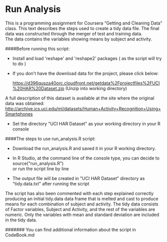 Run Analysis
============

This is a programming assignment for Coursera “Getting and Cleaning Data” class.
This text describes the steps used to create a tidy data file. 
The final data was constructed through the merger of test and training data.  
The data contains the variables showing means by subject and activity. 


####Before running this script:

* Install and load 'reshape' and 'reshape2' packages ( as the script will try to do )
* If you don't have the download data for the project, please click below: 

   https://d396qusza40orc.cloudfront.net/getdata%2Fprojectfiles%2FUCI%20HAR%20Dataset.zip (Unzip into working directory)

A full description of this dataset is available at the site where the original data was obtained: http://archive.ics.uci.edu/ml/datasets/Human+Activity+Recognition+Using+Smartphones 

*	Set the directory "UCI HAR Dataset" as your working directory in your R console




####The steps to use run_analysis.R script: 

*	Download the run_analysis.R and saved it in your R working directory.
*	In R Studio, at the command line of the console type, you can decide to source("run_analysis.R")  
    or run the script line by line
    
*	The output file will be created in "UCI HAR Dataset" directory as "tidy.data.txt" after running the script


The script has also been commented with each step explained correctly producing an initial tidy.data data frame that is melted and cast to produce means for each combination of subject and activity. The tidy data consists of Factor variables, Subject and Activity, and the rest of the variables are numeric. Only the variables with mean and standard deviation are included in the tidy data.

####### You can find additional information about the script in CodeBook.md


